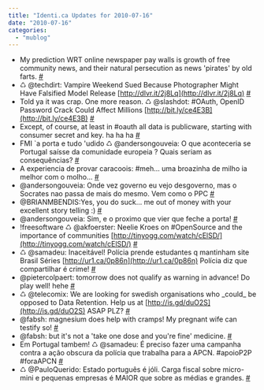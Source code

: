 ```yaml
---
title: "Identi.ca Updates for 2010-07-16"
date: "2010-07-16"
categories: 
  - "mublog"
---
```


- My prediction WRT online newspaper pay walls is growth of free community news, and their natural persecution as news 'pirates' by old farts. [#](http://identi.ca/notice/41804700)
- ♺ @techdirt: Vampire Weekend Sued Because Photographer Might Have Falsified Model Release [http://dlvr.it/2j8Lq](http://dlvr.it/2j8Lq) [#](http://identi.ca/notice/41804904)
- Told ya it was crap. One more reason. ♺ @slashdot: #OAuth, OpenID Password Crack Could Affect Millions [http://bit.ly/ce4E3B](http://bit.ly/ce4E3B) [#](http://identi.ca/notice/41806087)
- Except, of course, at least in #oauth all data is publicware, starting with consumer secret and key. ha ha ha [#](http://identi.ca/notice/41806712)
- FMI \`a porta e tudo 'udido ♺ @andersongouveia: O que aconteceria se Portugal saísse da comunidade europeia ? Quais seriam as consequências? [#](http://identi.ca/notice/41812169)
- A experiencia de provar caracoois: #meh... uma broazinha de milho ia melhor com o molho... [#](http://identi.ca/notice/41813233)
- @andersongouveia: Onde vez governo eu vejo desgoverno, mas o Socrates nao passa de mais do mesmo. Vem como o PPC [#](http://identi.ca/notice/41815516)
- @BRIANMBENDIS:Yes, you do suck... me out of money with your excellent story telling :) [#](http://identi.ca/notice/41816108)
- @andersongouveia: Sim, e o proximo que vier que feche a porta! [#](http://identi.ca/notice/41816399)
- !freesoftware ♺ @akfoerster: Neelie Kroes on #OpenSource and the importance of communities [http://tinyogg.com/watch/cElSD/](http://tinyogg.com/watch/cElSD/) [#](http://identi.ca/notice/41816675)
- ♺ @samadeu: Inaceitável! Polícia prende estudantes q mantinham site Brasil Séries [http://ur1.ca/0p86n](http://ur1.ca/0p86n) Polícia diz que compartilhar é crime! [#](http://identi.ca/notice/41822415)
- @pietercolpaert: tomorrow does not qualify as warning in advance! Do play well! hehe [#](http://identi.ca/notice/41824610)
- ♺ @telecomix: We are looking for swedish organisations who \_could\_ be opposed to Data Retention. Help us at [http://is.gd/duO2S](http://is.gd/duO2S) ASAP PLZ? [#](http://identi.ca/notice/41824663)
- @fabsh: magnesium does help with cramps! My pregnant wife can testify so! [#](http://identi.ca/notice/41824929)
- @fabsh: but it's not a 'take one dose and you're fine' medicine. [#](http://identi.ca/notice/41825174)
- Em Portugal tambem! ♺ @samadeu: É preciso fazer uma campanha contra a ação obscura da polícia que trabalha para a APCN. #apoioP2P #foraAPCN [#](http://identi.ca/notice/41825347)
- ♺ @PauloQuerido: Estado português é jóli. Carga fiscal sobre micro-mini e pequenas empresas é MAIOR que sobre as médias e grandes. [#](http://identi.ca/notice/41838130)
